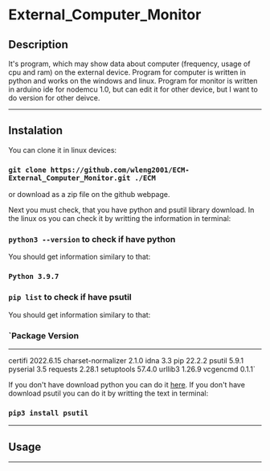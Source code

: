 # External_Computer_Monitor
<!-- markdownlint-configure-file { "MD004": { "style": "consistent" } } -->
<!-- markdownlint-disable MD033 -->

## Description

It's program, which may show data about computer (frequency, usage of cpu and ram) on the external device. Program for computer is written in python and works on the windows and linux.
Program for monitor is written in arduino ide for nodemcu 1.0, but can edit it for other device, but I want to do version for other deivce.

-----

## Instalation

You can clone it in linux devices: 

### `git clone https://github.com/wleng2001/ECM-External_Computer_Monitor.git ./ECM`

or download as a zip file on the github webpage.

Next you must check, that you have python and psutil library download. In the linux os you can check it by writting the information in terminal: 

### `python3 --version` to check if have python

You should get information similary to that:

### `Python 3.9.7`

### `pip list` to check if have psutil

You should get information similary to that:

### `Package            Version
------------------ ---------
certifi            2022.6.15
charset-normalizer 2.1.0
idna               3.3
pip                22.2.2
psutil             5.9.1
pyserial           3.5
requests           2.28.1
setuptools         57.4.0
urllib3            1.26.9
vcgencmd           0.1.1`

If you don't have download python you can do it <a href="https://www.python.org/downloads/">here</a>.
If you don't have download psutil you can do it by writting the text in terminal: 

### `pip3 install psutil`

-----

## Usage



-----
